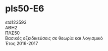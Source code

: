 # pls50-E6  
std123593  
ΑΘΗ2  
ΠΛΣ50  
Βασικές εξειδικεύσεις σε θεωρία και λογισμικό  
Έτος 2016-2017  
